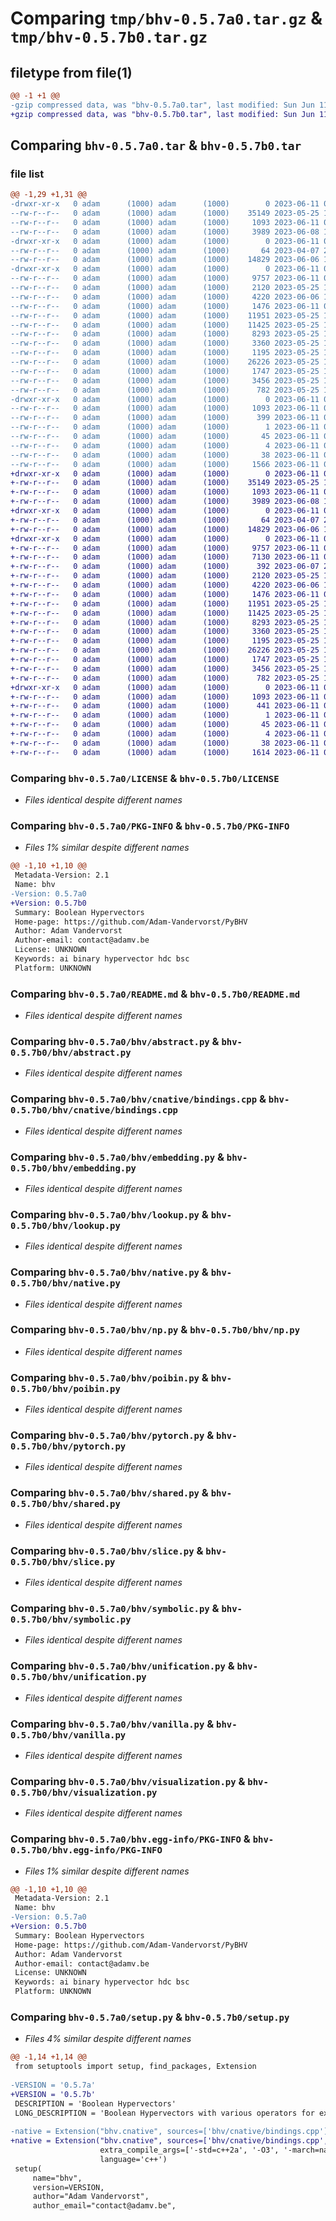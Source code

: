 # Comparing `tmp/bhv-0.5.7a0.tar.gz` & `tmp/bhv-0.5.7b0.tar.gz`

## filetype from file(1)

```diff
@@ -1 +1 @@
-gzip compressed data, was "bhv-0.5.7a0.tar", last modified: Sun Jun 11 01:10:46 2023, max compression
+gzip compressed data, was "bhv-0.5.7b0.tar", last modified: Sun Jun 11 01:16:27 2023, max compression
```

## Comparing `bhv-0.5.7a0.tar` & `bhv-0.5.7b0.tar`

### file list

```diff
@@ -1,29 +1,31 @@
-drwxr-xr-x   0 adam      (1000) adam      (1000)        0 2023-06-11 01:10:46.904894 bhv-0.5.7a0/
--rw-r--r--   0 adam      (1000) adam      (1000)    35149 2023-05-25 19:11:00.000000 bhv-0.5.7a0/LICENSE
--rw-r--r--   0 adam      (1000) adam      (1000)     1093 2023-06-11 01:10:46.904894 bhv-0.5.7a0/PKG-INFO
--rw-r--r--   0 adam      (1000) adam      (1000)     3989 2023-06-08 12:48:26.000000 bhv-0.5.7a0/README.md
-drwxr-xr-x   0 adam      (1000) adam      (1000)        0 2023-06-11 01:10:46.904894 bhv-0.5.7a0/bhv/
--rw-r--r--   0 adam      (1000) adam      (1000)       64 2023-04-07 21:25:34.000000 bhv-0.5.7a0/bhv/__init__.py
--rw-r--r--   0 adam      (1000) adam      (1000)    14829 2023-06-06 19:12:06.000000 bhv-0.5.7a0/bhv/abstract.py
-drwxr-xr-x   0 adam      (1000) adam      (1000)        0 2023-06-11 01:10:46.904894 bhv-0.5.7a0/bhv/cnative/
--rw-r--r--   0 adam      (1000) adam      (1000)     9757 2023-06-11 00:54:32.000000 bhv-0.5.7a0/bhv/cnative/bindings.cpp
--rw-r--r--   0 adam      (1000) adam      (1000)     2120 2023-05-25 19:11:00.000000 bhv-0.5.7a0/bhv/embedding.py
--rw-r--r--   0 adam      (1000) adam      (1000)     4220 2023-06-06 19:12:06.000000 bhv-0.5.7a0/bhv/lookup.py
--rw-r--r--   0 adam      (1000) adam      (1000)     1476 2023-06-11 00:46:52.000000 bhv-0.5.7a0/bhv/native.py
--rw-r--r--   0 adam      (1000) adam      (1000)    11951 2023-05-25 19:11:00.000000 bhv-0.5.7a0/bhv/np.py
--rw-r--r--   0 adam      (1000) adam      (1000)    11425 2023-05-25 19:11:00.000000 bhv-0.5.7a0/bhv/poibin.py
--rw-r--r--   0 adam      (1000) adam      (1000)     8293 2023-05-25 19:11:00.000000 bhv-0.5.7a0/bhv/pytorch.py
--rw-r--r--   0 adam      (1000) adam      (1000)     3360 2023-05-25 19:11:00.000000 bhv-0.5.7a0/bhv/shared.py
--rw-r--r--   0 adam      (1000) adam      (1000)     1195 2023-05-25 19:11:00.000000 bhv-0.5.7a0/bhv/slice.py
--rw-r--r--   0 adam      (1000) adam      (1000)    26226 2023-05-25 19:11:00.000000 bhv-0.5.7a0/bhv/symbolic.py
--rw-r--r--   0 adam      (1000) adam      (1000)     1747 2023-05-25 19:11:00.000000 bhv-0.5.7a0/bhv/unification.py
--rw-r--r--   0 adam      (1000) adam      (1000)     3456 2023-05-25 19:11:00.000000 bhv-0.5.7a0/bhv/vanilla.py
--rw-r--r--   0 adam      (1000) adam      (1000)      782 2023-05-25 19:11:00.000000 bhv-0.5.7a0/bhv/visualization.py
-drwxr-xr-x   0 adam      (1000) adam      (1000)        0 2023-06-11 01:10:46.904894 bhv-0.5.7a0/bhv.egg-info/
--rw-r--r--   0 adam      (1000) adam      (1000)     1093 2023-06-11 01:10:46.000000 bhv-0.5.7a0/bhv.egg-info/PKG-INFO
--rw-r--r--   0 adam      (1000) adam      (1000)      399 2023-06-11 01:10:46.000000 bhv-0.5.7a0/bhv.egg-info/SOURCES.txt
--rw-r--r--   0 adam      (1000) adam      (1000)        1 2023-06-11 01:10:46.000000 bhv-0.5.7a0/bhv.egg-info/dependency_links.txt
--rw-r--r--   0 adam      (1000) adam      (1000)       45 2023-06-11 01:10:46.000000 bhv-0.5.7a0/bhv.egg-info/requires.txt
--rw-r--r--   0 adam      (1000) adam      (1000)        4 2023-06-11 01:10:46.000000 bhv-0.5.7a0/bhv.egg-info/top_level.txt
--rw-r--r--   0 adam      (1000) adam      (1000)       38 2023-06-11 01:10:46.904894 bhv-0.5.7a0/setup.cfg
--rw-r--r--   0 adam      (1000) adam      (1000)     1566 2023-06-11 01:10:43.000000 bhv-0.5.7a0/setup.py
+drwxr-xr-x   0 adam      (1000) adam      (1000)        0 2023-06-11 01:16:27.060328 bhv-0.5.7b0/
+-rw-r--r--   0 adam      (1000) adam      (1000)    35149 2023-05-25 19:11:00.000000 bhv-0.5.7b0/LICENSE
+-rw-r--r--   0 adam      (1000) adam      (1000)     1093 2023-06-11 01:16:27.060328 bhv-0.5.7b0/PKG-INFO
+-rw-r--r--   0 adam      (1000) adam      (1000)     3989 2023-06-08 12:48:26.000000 bhv-0.5.7b0/README.md
+drwxr-xr-x   0 adam      (1000) adam      (1000)        0 2023-06-11 01:16:27.059328 bhv-0.5.7b0/bhv/
+-rw-r--r--   0 adam      (1000) adam      (1000)       64 2023-04-07 21:25:34.000000 bhv-0.5.7b0/bhv/__init__.py
+-rw-r--r--   0 adam      (1000) adam      (1000)    14829 2023-06-06 19:12:06.000000 bhv-0.5.7b0/bhv/abstract.py
+drwxr-xr-x   0 adam      (1000) adam      (1000)        0 2023-06-11 01:16:27.059328 bhv-0.5.7b0/bhv/cnative/
+-rw-r--r--   0 adam      (1000) adam      (1000)     9757 2023-06-11 01:14:47.000000 bhv-0.5.7b0/bhv/cnative/bindings.cpp
+-rw-r--r--   0 adam      (1000) adam      (1000)     7130 2023-06-11 01:14:43.000000 bhv-0.5.7b0/bhv/cnative/packed.h
+-rw-r--r--   0 adam      (1000) adam      (1000)      392 2023-06-07 20:21:30.000000 bhv-0.5.7b0/bhv/cnative/shared.h
+-rw-r--r--   0 adam      (1000) adam      (1000)     2120 2023-05-25 19:11:00.000000 bhv-0.5.7b0/bhv/embedding.py
+-rw-r--r--   0 adam      (1000) adam      (1000)     4220 2023-06-06 19:12:06.000000 bhv-0.5.7b0/bhv/lookup.py
+-rw-r--r--   0 adam      (1000) adam      (1000)     1476 2023-06-11 00:46:52.000000 bhv-0.5.7b0/bhv/native.py
+-rw-r--r--   0 adam      (1000) adam      (1000)    11951 2023-05-25 19:11:00.000000 bhv-0.5.7b0/bhv/np.py
+-rw-r--r--   0 adam      (1000) adam      (1000)    11425 2023-05-25 19:11:00.000000 bhv-0.5.7b0/bhv/poibin.py
+-rw-r--r--   0 adam      (1000) adam      (1000)     8293 2023-05-25 19:11:00.000000 bhv-0.5.7b0/bhv/pytorch.py
+-rw-r--r--   0 adam      (1000) adam      (1000)     3360 2023-05-25 19:11:00.000000 bhv-0.5.7b0/bhv/shared.py
+-rw-r--r--   0 adam      (1000) adam      (1000)     1195 2023-05-25 19:11:00.000000 bhv-0.5.7b0/bhv/slice.py
+-rw-r--r--   0 adam      (1000) adam      (1000)    26226 2023-05-25 19:11:00.000000 bhv-0.5.7b0/bhv/symbolic.py
+-rw-r--r--   0 adam      (1000) adam      (1000)     1747 2023-05-25 19:11:00.000000 bhv-0.5.7b0/bhv/unification.py
+-rw-r--r--   0 adam      (1000) adam      (1000)     3456 2023-05-25 19:11:00.000000 bhv-0.5.7b0/bhv/vanilla.py
+-rw-r--r--   0 adam      (1000) adam      (1000)      782 2023-05-25 19:11:00.000000 bhv-0.5.7b0/bhv/visualization.py
+drwxr-xr-x   0 adam      (1000) adam      (1000)        0 2023-06-11 01:16:27.059328 bhv-0.5.7b0/bhv.egg-info/
+-rw-r--r--   0 adam      (1000) adam      (1000)     1093 2023-06-11 01:16:27.000000 bhv-0.5.7b0/bhv.egg-info/PKG-INFO
+-rw-r--r--   0 adam      (1000) adam      (1000)      441 2023-06-11 01:16:27.000000 bhv-0.5.7b0/bhv.egg-info/SOURCES.txt
+-rw-r--r--   0 adam      (1000) adam      (1000)        1 2023-06-11 01:16:27.000000 bhv-0.5.7b0/bhv.egg-info/dependency_links.txt
+-rw-r--r--   0 adam      (1000) adam      (1000)       45 2023-06-11 01:16:27.000000 bhv-0.5.7b0/bhv.egg-info/requires.txt
+-rw-r--r--   0 adam      (1000) adam      (1000)        4 2023-06-11 01:16:27.000000 bhv-0.5.7b0/bhv.egg-info/top_level.txt
+-rw-r--r--   0 adam      (1000) adam      (1000)       38 2023-06-11 01:16:27.060328 bhv-0.5.7b0/setup.cfg
+-rw-r--r--   0 adam      (1000) adam      (1000)     1614 2023-06-11 01:15:38.000000 bhv-0.5.7b0/setup.py
```

### Comparing `bhv-0.5.7a0/LICENSE` & `bhv-0.5.7b0/LICENSE`

 * *Files identical despite different names*

### Comparing `bhv-0.5.7a0/PKG-INFO` & `bhv-0.5.7b0/PKG-INFO`

 * *Files 1% similar despite different names*

```diff
@@ -1,10 +1,10 @@
 Metadata-Version: 2.1
 Name: bhv
-Version: 0.5.7a0
+Version: 0.5.7b0
 Summary: Boolean Hypervectors
 Home-page: https://github.com/Adam-Vandervorst/PyBHV
 Author: Adam Vandervorst
 Author-email: contact@adamv.be
 License: UNKNOWN
 Keywords: ai binary hypervector hdc bsc
 Platform: UNKNOWN
```

### Comparing `bhv-0.5.7a0/README.md` & `bhv-0.5.7b0/README.md`

 * *Files identical despite different names*

### Comparing `bhv-0.5.7a0/bhv/abstract.py` & `bhv-0.5.7b0/bhv/abstract.py`

 * *Files identical despite different names*

### Comparing `bhv-0.5.7a0/bhv/cnative/bindings.cpp` & `bhv-0.5.7b0/bhv/cnative/bindings.cpp`

 * *Files identical despite different names*

### Comparing `bhv-0.5.7a0/bhv/embedding.py` & `bhv-0.5.7b0/bhv/embedding.py`

 * *Files identical despite different names*

### Comparing `bhv-0.5.7a0/bhv/lookup.py` & `bhv-0.5.7b0/bhv/lookup.py`

 * *Files identical despite different names*

### Comparing `bhv-0.5.7a0/bhv/native.py` & `bhv-0.5.7b0/bhv/native.py`

 * *Files identical despite different names*

### Comparing `bhv-0.5.7a0/bhv/np.py` & `bhv-0.5.7b0/bhv/np.py`

 * *Files identical despite different names*

### Comparing `bhv-0.5.7a0/bhv/poibin.py` & `bhv-0.5.7b0/bhv/poibin.py`

 * *Files identical despite different names*

### Comparing `bhv-0.5.7a0/bhv/pytorch.py` & `bhv-0.5.7b0/bhv/pytorch.py`

 * *Files identical despite different names*

### Comparing `bhv-0.5.7a0/bhv/shared.py` & `bhv-0.5.7b0/bhv/shared.py`

 * *Files identical despite different names*

### Comparing `bhv-0.5.7a0/bhv/slice.py` & `bhv-0.5.7b0/bhv/slice.py`

 * *Files identical despite different names*

### Comparing `bhv-0.5.7a0/bhv/symbolic.py` & `bhv-0.5.7b0/bhv/symbolic.py`

 * *Files identical despite different names*

### Comparing `bhv-0.5.7a0/bhv/unification.py` & `bhv-0.5.7b0/bhv/unification.py`

 * *Files identical despite different names*

### Comparing `bhv-0.5.7a0/bhv/vanilla.py` & `bhv-0.5.7b0/bhv/vanilla.py`

 * *Files identical despite different names*

### Comparing `bhv-0.5.7a0/bhv/visualization.py` & `bhv-0.5.7b0/bhv/visualization.py`

 * *Files identical despite different names*

### Comparing `bhv-0.5.7a0/bhv.egg-info/PKG-INFO` & `bhv-0.5.7b0/bhv.egg-info/PKG-INFO`

 * *Files 1% similar despite different names*

```diff
@@ -1,10 +1,10 @@
 Metadata-Version: 2.1
 Name: bhv
-Version: 0.5.7a0
+Version: 0.5.7b0
 Summary: Boolean Hypervectors
 Home-page: https://github.com/Adam-Vandervorst/PyBHV
 Author: Adam Vandervorst
 Author-email: contact@adamv.be
 License: UNKNOWN
 Keywords: ai binary hypervector hdc bsc
 Platform: UNKNOWN
```

### Comparing `bhv-0.5.7a0/setup.py` & `bhv-0.5.7b0/setup.py`

 * *Files 4% similar despite different names*

```diff
@@ -1,14 +1,14 @@
 from setuptools import setup, find_packages, Extension
 
-VERSION = '0.5.7a'
+VERSION = '0.5.7b'
 DESCRIPTION = 'Boolean Hypervectors'
 LONG_DESCRIPTION = 'Boolean Hypervectors with various operators for experiments in hyperdimensional computing (HDC).'
 
-native = Extension("bhv.cnative", sources=['bhv/cnative/bindings.cpp'],
+native = Extension("bhv.cnative", sources=['bhv/cnative/bindings.cpp', 'bhv/cnative/packed.h', 'bhv/cnative/shared.h'],
                    extra_compile_args=['-std=c++2a', '-O3', '-march=native'],
                    language='c++')
 setup(
     name="bhv",
     version=VERSION,
     author="Adam Vandervorst",
     author_email="contact@adamv.be",
```

